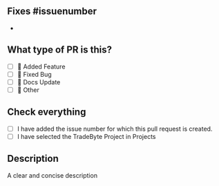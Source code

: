 ## Fixes #issuenumber
-

## What type of PR is this?

- [ ] 🚀 Added Feature
- [ ] 🐛 Fixed Bug
- [ ] 📝 Docs Update
- [ ] 🚩 Other

## Check everything

- [ ] I have added the issue number for which this pull request is created.
- [ ] I have selected the TradeByte Project in Projects

## Description

A clear and concise description

